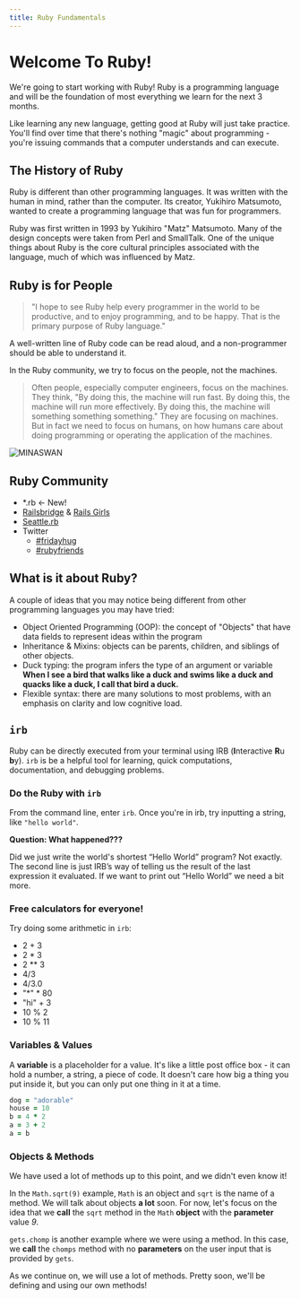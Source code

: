 ```yaml
---
title: Ruby Fundamentals
---
```


# Welcome To Ruby!

We're going to start working with Ruby! Ruby is a programming language and will be the foundation of most everything we learn for the next 3 months.

Like learning any new language, getting good at Ruby will just take practice. You'll find over time that there's nothing "magic" about programming - you're issuing commands that a computer understands and can execute.

## The History of Ruby

Ruby is different than other programming languages. It was written with the human in mind, rather than the computer. Its creator, Yukihiro Matsumoto, wanted to create a programming language that was fun for programmers.

Ruby was first written in 1993 by Yukihiro "Matz" Matsumoto. Many of the design concepts were taken from Perl and SmallTalk. One of the unique things about Ruby is the core cultural principles associated with the language, much of which was influenced by Matz.

## Ruby is for People

> "I hope to see Ruby help every programmer in the world to be productive, and to enjoy programming, and to be happy. That is the primary purpose of Ruby language."

A well-written line of Ruby code can be read aloud, and a non-programmer should be able to understand it.

In the Ruby community, we try to focus on the people, not the machines.

> Often people, especially computer engineers, focus on the machines. They think, "By doing this, the machine will run fast. By doing this, the machine will run more effectively. By doing this, the machine will something something something." They are focusing on machines. But in fact we need to focus on humans, on how humans care about doing programming or operating the application of the machines.

![MINASWAN](https://pbs.twimg.com/media/B2575XuCIAE4BNB.jpg)

## Ruby Community

+ *.rb <- New!
+ [Railsbridge](http://www.railsbridge.org/) & [Rails Girls](http://railsgirls.com/)
+ [Seattle.rb](http://www.seattlerb.org/)
+ Twitter
  + [\#fridayhug](https://twitter.com/hashtag/fridayhug)
  + [\#rubyfriends](https://twitter.com/hashtag/rubyfriends)

## What is it about Ruby?
A couple of ideas that you may notice being different from other programming languages you may have tried:

- Object Oriented Programming (OOP): the concept of "Objects" that have data fields to represent ideas within the program
- Inheritance & Mixins: objects can be parents, children, and siblings of other objects.
- Duck typing: the program infers the type of an argument or variable __When I see a bird that walks like a duck and swims like a duck and quacks like a duck, I call that bird a duck.__
- Flexible syntax: there are many solutions to most problems, with an emphasis on clarity and low cognitive load.


## `irb`
Ruby can be directly executed from your terminal using IRB (**I**nteractive **R**u **b**y). `irb` is be a helpful tool for learning, quick computations, documentation, and debugging problems.

### Do the Ruby with `irb`
From the command line, enter `irb`. Once you're in irb, try inputting a string, like `"hello world"`.

__Question: What happened???__

Did we just write the world's shortest “Hello World” program? Not exactly. The second line is just IRB’s way of telling us the result of the last expression it evaluated. If we want to print out “Hello World” we need a bit more.

### Free calculators for everyone!
Try doing some arithmetic in `irb`:

- 2 + 3
- 2 * 3
- 2 ** 3
- 4/3
- 4/3.0
- "*" * 80
- "hi" + 3
- 10 % 2
- 10 % 11

### Variables & Values
A **variable** is a placeholder for a value. It's like a little post office box - it can hold a number, a string, a piece of code. It doesn't care how big a thing you put inside it, but you can only put one thing in it at a time.

```ruby
dog = "adorable"
house = 10
b = 4 * 2
a = 3 + 2
a = b
```

### Objects & Methods
We have used a lot of methods up to this point, and we didn't even know it!

In the `Math.sqrt(9)` example, `Math` is an object and `sqrt` is the name of a method. We will talk about objects __a lot__ soon. For now, let's focus on the idea that we __call__ the `sqrt` method in the `Math` __object__ with the __parameter__ value _9_.

`gets.chomp` is another example where we were using a method. In this case, we __call__ the `chomps` method with no __parameters__ on the user input that is provided by `gets`.

As we continue on, we will use a lot of methods. Pretty soon, we'll be defining and using our own methods!
